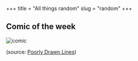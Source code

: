 +++ 
title = "All things random"
slug = "random"
+++

## Comic of the week

![comic](/images/void_cartoon.jpg?raw=true)

(source: [Poorly Drawn Lines](https://poorlydrawnlines.com/comic/sometimes/))

